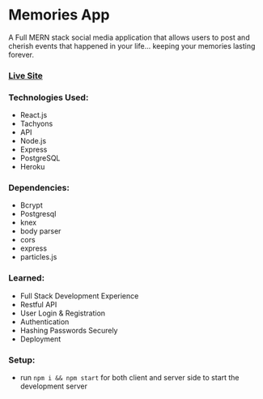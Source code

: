 # Memories App 

A Full MERN stack social media application that allows users to post and cherish events that happened in your life... keeping your memories lasting forever. 

### [Live Site](https://memories-app-tk.netlify.app/)

### Technologies Used: 
+ React.js 
+ Tachyons 
+ API 
+ Node.js 
+ Express 
+ PostgreSQL
+ Heroku

### Dependencies: 
+ Bcrypt
+ Postgresql
+ knex
+ body parser
+ cors
+ express
+ particles.js

### Learned: 
+ Full Stack Development Experience 
+ Restful API 
+ User Login & Registration
+ Authentication 
+ Hashing Passwords Securely
+ Deployment  

### Setup:
- run ```npm i && npm start``` for both client and server side to start the development server


